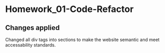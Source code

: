 # Homework_01-Code-Refactor

## Changes applied

Changed all div tags into sections to make the website semantic and meet accessability standards.
